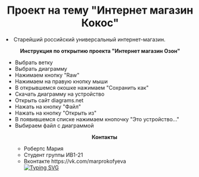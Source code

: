<h1 align="center">Проект на тему "Интернет магазин Кокос"</h1> 
<li>Старейший российский универсальный интернет-магазин. </li>
<p align="center"><b>Инструкция  по открытию проекта "Интернет магазин Озон" </b></p>
<ul>
  <li> Выбрать ветку </li>
  <li> Выбрать диаграмму </li>
  <li> Нажимаем кнопку "Raw" </li>
  <li> Нажимаем на правую кнопку мыши </li>
  <li> В открывшемся окошке нажимаем "Сохранить как" </li>
  <li> Скачать диаграмму на устройство </li>
  <li> Открыть сайт diagrams.net </li>
  <li> Нажать на кнопку "Файл" </li>
  <li> Нажать на кнопку "Открыть из" </li>
  <li> В появившемся списке нажимаем кнопочку "Это устройство..." </li>
  <li> Выбираем файл с диаграммой </li>
 <p align="center"><b>Контакты</b></p>
<ul>
<li> Робертс Мария </li>
<li> Студент группы ИВ1-21 </li>
<li> Вконтакте https://vk.com/marprokofyeva </li>
<a href="https://git.io/typing-svg"><img src="https://readme-typing-svg.demolab.com?font=Fira+Code&pause=1000&color=B824F7&center=%D0%BB%D0%BE%D0%B6%D1%8C&vCenter=%D0%BB%D0%BE%D0%B6%D1%8C&width=435&lines=%D0%A1%D0%BF%D0%B0%D1%81%D0%B8%D0%B1%D0%BE+%D0%B7%D0%B0+%D0%B2%D0%BD%D0%B8%D0%BC%D0%B0%D0%BD%D0%B8%D0%B5!+" alt="Typing SVG" /></a>

